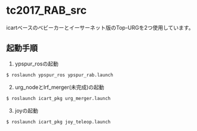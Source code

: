 # tc2017_RAB_src
icartベースのベビーカーとイーサーネット版のTop-URGを2つ使用しています。

## 起動手順
1. ypspur_rosの起動
```bash
$ roslaunch ypspur_ros ypspur_rab.launch
```

2. urg_nodeとlrf_merger(未完成)の起動
```bash
$ roslaunch icart_pkg urg_merger.launch
```

3. joyの起動
```bash
$ roslaunch icart_pkg joy_teleop.launch
```
